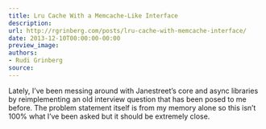 ```yaml
---
title: Lru Cache With a Memcache-Like Interface
description:
url: http://rgrinberg.com/posts/lru-cache-with-memcache-interface/
date: 2013-12-10T00:00:00-00:00
preview_image:
authors:
- Rudi Grinberg
source:
---
```


<p>Lately, I’ve been messing around with Janestreet’s core and async
libraries by reimplementing an old interview question that has been
posed to me before. The problem statement itself is from my memory alone
so this isn’t 100% what I’ve been asked but it should be extremely
close.</p>

